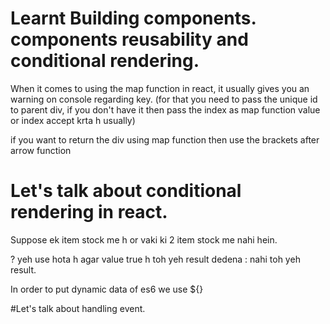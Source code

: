 # Learnt Building components. components reusability and conditional rendering.


When it comes to using the map function in react, it usually gives you an warning on console regarding key.
(for that you need to pass the unique id to parent div, if you don't have it then pass the index as map function value or index accept krta h usually)

if you want to return the div using map function then use the brackets after arrow function 

# Let's talk about conditional rendering in react. 

Suppose ek item stock me h or vaki ki 2 item stock me nahi hein.

? yeh use hota h agar value true h toh yeh result dedena : nahi toh yeh result.

In order to put dynamic data of es6 we use ${}

#Let's talk about handling event. 
